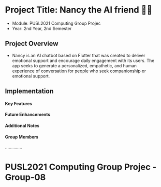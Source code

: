 # Project Title: Nancy the AI friend  📱🧠
- Module: PUSL2021 Computing Group Projec
- Year: 2nd Year, 2nd Semester
## Project Overview
- Nancy is an AI chatbot based on Flutter that was created to deliver emotional support 
and encourage daily engagement with its users. The app seeks to generate a personalized, 
empathetic, and human experience of conversation for people who seek companionship or 
emotional support.

## Implementation

<h4>Key Features</h4>
<h4>Future Enhancements</h4>
<h4>Additional Notes</h4>
<h4>Group Members</h4>
..............

# PUSL2021 Computing Group Projec - Group-08
